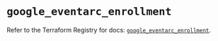 # `google_eventarc_enrollment`

Refer to the Terraform Registry for docs: [`google_eventarc_enrollment`](https://registry.terraform.io/providers/hashicorp/google/6.34.0/docs/resources/eventarc_enrollment).
